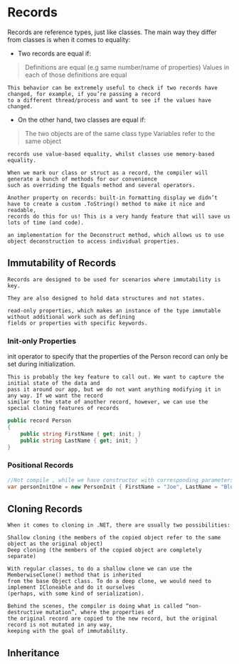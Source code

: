 ﻿# Records
Records are reference types, just like classes. The main way they differ from classes is when it comes to equality:
* Two records are equal if:
> Definitions are equal (e.g same number/name of properties)
> Values in each of those definitions are equal
```
This behavior can be extremely useful to check if two records have changed, for example, if you’re passing a record 
to a different thread/process and want to see if the values have changed.
```

* On the other hand, two classes are equal if:
> The two objects are of the same class type
> Variables refer to the same object

```
records use value-based equality, whilst classes use memory-based equality.
```
```
When we mark our class or struct as a record, the compiler will generate a bunch of methods for our convenience 
such as overriding the Equals method and several operators.
```

```
Another property on records: built-in formatting display we didn’t have to create a custom .ToString() method to make it nice and readable,
records do this for us! This is a very handy feature that will save us lots of time (and code).
```
```
an implementation for the Deconstruct method, which allows us to use object deconstruction to access individual properties.
```

## Immutability of Records
```
Records are designed to be used for scenarios where immutability is key.

They are also designed to hold data structures and not states.
```
```
read-only properties, which makes an instance of the type immutable without additional work such as defining 
fields or properties with specific keywords.

```


### Init-only Properties
init operator to specify that the properties of the Person record can only be set during initialization.

```
This is probably the key feature to call out. We want to capture the initial state of the data and 
pass it around our app, but we do not want anything modifying it in any way. If we want the record 
similar to the state of another record, however, we can use the special cloning features of records
```

```c#
public record Person
{
    public string FirstName { get; init; }
    public string LastName { get; init; }    
}
```

### Positional Records
```c#
//Not compile , while we have constructor with corresponding parameters
var personInitOne = new PersonInit { FirstName = "Joe", LastName = "Bloggs" }; //not compile

```

## Cloning Records
```
When it comes to cloning in .NET, there are usually two possibilities:

Shallow cloning (the members of the copied object refer to the same object as the original object)
Deep cloning (the members of the copied object are completely separate)
```

```
With regular classes, to do a shallow clone we can use the MemberwiseClone() method that is inherited 
from the base Object class. To do a deep clone, we would need to implement ICloneable and do it ourselves 
(perhaps, with some kind of serialization).
```
```
Behind the scenes, the compiler is doing what is called “non-destructive mutation”, where the properties of 
the original record are copied to the new record, but the original record is not mutated in any way, 
keeping with the goal of immutability. 
```

## Inheritance
